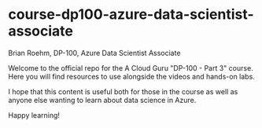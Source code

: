 # course-dp100-azure-data-scientist-associate
Brian Roehm, DP-100, Azure Data Scientist Associate

Welcome to the official repo for the A Cloud Guru "DP-100 - Part 3" course. Here you will find resources to use alongside the videos and hands-on labs.

I hope that this content is useful both for those in the course as well as anyone else wanting to learn about data science in Azure.

Happy learning!

